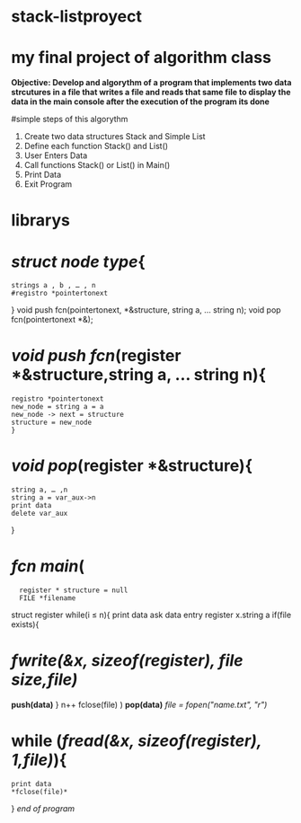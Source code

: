 # stack-listproyect
# my final project of  algorithm class
**Objective: Develop and algorythm of a program that implements two data strcutures in a file that writes a file and reads that same file to display the data in the main console after the execution of the program its done**

#simple steps of this algorythm
1. Create two data structures Stack and  Simple List
2. Define each function Stack() and List()
3. User Enters Data
4. Call functions Stack() or List() in Main()
5. Print Data
6. Exit Program


# librarys

# *struct node type*{
    strings a , b , … , n
    #registro *pointertonext
}
void push fcn(pointertonext, *&structure, string a, … string n);
void pop fcn(pointertonext *&);

# *void push fcn*(register *&structure,string a, … string n){
    registro *pointertonext
    new_node = string a = a
    new_node -> next = structure
    structure = new_node
    }
# *void pop*(register *&structure){
    string a, … ,n
    string a = var_aux->n
    print data
    delete var_aux
}
# *fcn main*(
      register * structure = null 
      FILE *filename
  struct register
    while(i ≤ n){
      print data ask
      data entry register x.string a 
    if(file exists){
# *fwrite(&x, sizeof(register), file size,file)*
  **push(data)**
    }
n++
fclose(file)
)
**pop(data)**
*file = fopen("name.txt", "r")*
# while (*fread(&x, sizeof(register), 1,file)*){
    print data
    *fclose(file)*
}
*end of program*
